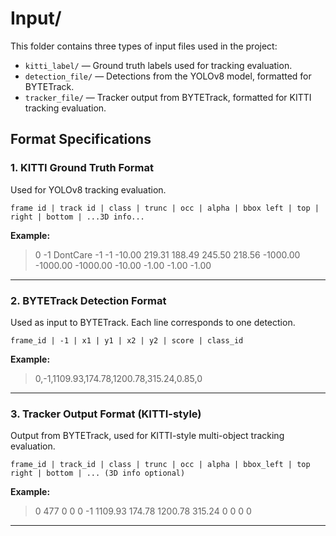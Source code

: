 # Input/

This folder contains three types of input files used in the project:

- `kitti_label/` — Ground truth labels used for tracking evaluation.
- `detection_file/` — Detections from the YOLOv8 model, formatted for BYTETrack.
- `tracker_file/` — Tracker output from BYTETrack, formatted for KITTI tracking evaluation.

## Format Specifications

### 1. KITTI Ground Truth Format
Used for YOLOv8 tracking evaluation.

`frame id | track id | class | trunc | occ | alpha | bbox left | top | right | bottom | ...3D info...`


**Example:**

>0 -1 DontCare -1 -1 -10.00 219.31 188.49 245.50 218.56 -1000.00 -1000.00 -1000.00 -10.00 -1.00 -1.00 -1.00

---

### 2. BYTETrack Detection Format
Used as input to BYTETrack. Each line corresponds to one detection.

`frame_id | -1 | x1 | y1 | x2 | y2 | score | class_id`

**Example:**

>0,-1,1109.93,174.78,1200.78,315.24,0.85,0

---

### 3. Tracker Output Format (KITTI-style)
Output from BYTETrack, used for KITTI-style multi-object tracking evaluation.

`frame_id | track_id | class | trunc | occ | alpha | bbox_left | top right | bottom | ... (3D info optional)`

**Example:**

>0 477 0 0 0 -1 1109.93 174.78 1200.78 315.24 0 0 0 0

---
